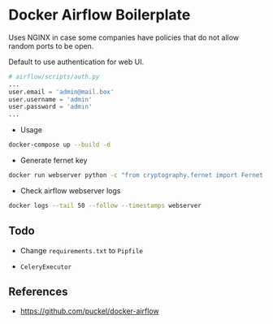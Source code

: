 # Docker Airflow Boilerplate

Uses NGINX in case some companies have policies that do not allow random ports to be open.

Default to use authentication for web UI.

```python
# airflow/scripts/auth.py
...
user.email = 'admin@mail.box'
user.username = 'admin'
user.password = 'admin'
...
```


- Usage

```sh
docker-compose up --build -d
```

- Generate fernet key

```sh
docker run webserver python -c "from cryptography.fernet import Fernet; FERNET_KEY = Fernet.generate_key().decode(); print(FERNET_KEY)"
```

- Check airflow webserver logs

```sh
docker logs --tail 50 --follow --timestamps webserver
```


## Todo

- Change `requirements.txt` to `Pipfile`

- `CeleryExecutor`


## References

- https://github.com/puckel/docker-airflow
